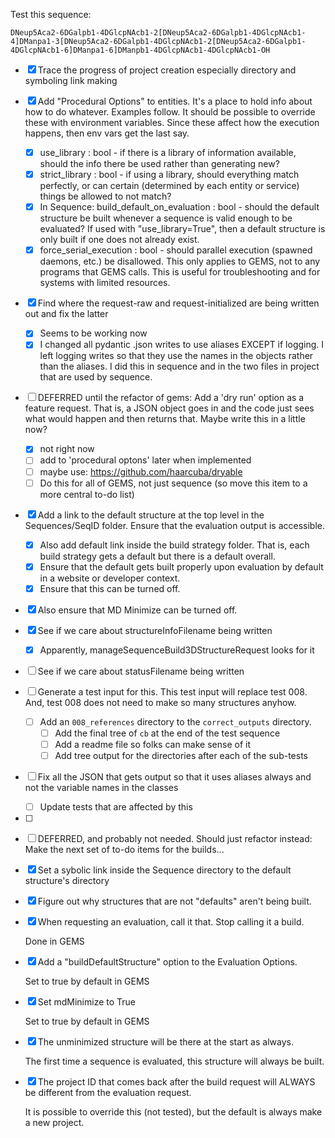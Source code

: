 Test this sequence:

    DNeup5Aca2-6DGalpb1-4DGlcpNAcb1-2[DNeup5Aca2-6DGalpb1-4DGlcpNAcb1-4]DManpa1-3[DNeup5Aca2-6DGalpb1-4DGlcpNAcb1-2[DNeup5Aca2-6DGalpb1-4DGlcpNAcb1-6]DManpa1-6]DManpb1-4DGlcpNAcb1-4DGlcpNAcb1-OH


- [x] Trace the progress of project creation especially directory and symboling link making
- [x] Add "Procedural Options" to entities.  It's a place to hold info about how to do whatever.  Examples follow.  It should be possible to override these with environment variables.  Since these affect how the execution happens, then env vars get the last say. 
	- [x] use_library : bool - if there is a library of information available, should the info there be used rather than generating new?
	- [x] strict_library : bool - if using a library, should everything match perfectly, or can certain (determined by each entity or service) things be allowed to not match?
	- [x] In Sequence:  build_default_on_evaluation : bool - should the default structure be built whenever a sequence is valid enough to be evaluated?  If used with "use_library=True", then a default structure is only built if one does not already exist.
	- [x] force_serial_execution : bool - should parallel execution (spawned daemons, etc.) be disallowed.  This only applies to GEMS, not to any programs that GEMS calls.  This is useful for troubleshooting and for systems with limited resources.
- [x] Find where the request-raw and request-initialized are being written out and fix the latter
	- [x] Seems to be working now
	- [x] I changed all pydantic .json writes to use aliases EXCEPT if logging.  I left logging writes so that they use the names in the objects rather than the aliases.  I did this in sequence and in the two files in project that are used by sequence.
- [ ] DEFERRED until the refactor of gems: Add a 'dry run' option as a feature request.  That is, a JSON object goes in and the code just sees what would happen and then returns that.  Maybe write this in a little now?
	- [x] not right now
	- [ ] add to 'procedural optons' later when implemented
	- [ ] maybe use:  https://github.com/haarcuba/dryable
	- [ ] Do this for all of GEMS, not just sequence (so move this item to a more central to-do list)
- [x] Add a link to the default structure at the top level in the Sequences/SeqID folder.  Ensure that the evaluation output is accessible.
	- [x] Also add default link inside the build strategy folder.  That is, each build strategy gets a default but there is a default overall.
	- [x] Ensure that the default gets built properly upon evaluation by default in a website or developer context.
	- [x] Ensure that this can be turned off.
- [x] Also ensure that MD Minimize can be turned off.
- [x] See if we care about structureInfoFilename being written
	- [x] Apparently, manageSequenceBuild3DStructureRequest looks for it
- [ ] See if we care about statusFilename being written
- [ ] Generate a test input for this.  This test input will replace test 008.  And, test 008 does not need to make so many structures anyhow.
	- [ ] Add an `008_references` directory to the `correct_outputs` directory.  
		- [ ] Add the final tree of `cb` at the end of the test sequence
		- [ ] Add a readme file so folks can make sense of it
		- [ ] Add tree output for the directories after each of the sub-tests
- [ ] Fix all the JSON that gets output so that it uses aliases always and not the variable names in the classes
	- [ ] Update tests that are affected by this
- [ ] 
- [ ] DEFERRED, and probably not needed.  Should just refactor instead:  Make the next set of to-do items for the builds...
- [x] Set a sybolic link inside the Sequence directory to the default structure's directory
- [x] Figure out why structures that are not "defaults" aren't being built.





- [x] When requesting an evaluation, call it that.  Stop calling it a build. 

	Done in GEMS

- [x] Add a "buildDefaultStructure" option to the Evaluation Options.   

	Set to true by default in GEMS

- [x] Set mdMinimize to True

	Set to true by default in GEMS

- [x] The unminimized structure will be there at the start as always.

	The first time a sequence is evaluated, this structure will always be built.

- [x] The project ID that comes back after the build request will ALWAYS be different from the evaluation request.

	It is possible to override this (not tested), but the default is always make a new project.


